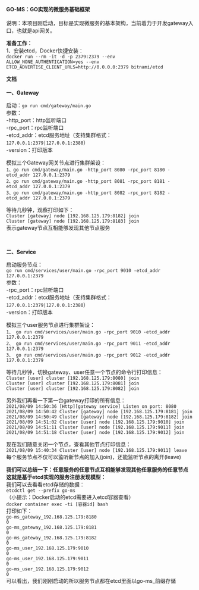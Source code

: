**GO-MS：GO实现的微服务基础框架**
<br>
<br>
说明：本项目刚启动，目标是实现微服务的基本架构，当前着力于开发gateway入口，也就是api网关。<br>

**准备工作：**<br>
1、安装etcd，Docker快捷安装：<br>
`docker run --rm -it -d -p 2379:2379 --env ALLOW_NONE_AUTHENTICATION=yes --env ETCD_ADVERTISE_CLIENT_URLS=http://0.0.0.0:2379 bitnami/etcd`
<br>

**文档**<br><br>
**一、Gateway**<br>

启动：`go run cmd/gateway/main.go`<br>
参数：<br>
-http_port：http监听端口<br>
-rpc_port：rpc监听端口<br>
-etcd_addr：etcd服务地址（支持集群格式：`127.0.0.1:2379|127.0.0.1:2380`）<br>
-version：打印版本<br>

模拟三个Gateway网关节点进行集群架设：<br>
`1、go run cmd/gateway/main.go -http_port 8080 -rpc_port 8180 -etcd_addr 127.0.0.1:2379`<br>
`2、go run cmd/gateway/main.go -http_port 8081 -rpc_port 8181 -etcd_addr 127.0.0.1:2379`<br>
`3、go run cmd/gateway/main.go -http_port 8082 -rpc_port 8182 -etcd_addr 127.0.0.1:2379`<br>

等待几秒钟，观察打印如下：<br>
`Cluster [gateway] node [192.168.125.179:8182] join`<br>
`Cluster [gateway] node [192.168.125.179:8183] join`<br>
表示gateway节点互相能够发现其他节点服务

<br>

**二、Service**<br>

启动服务节点：<br>
`go run cmd/services/user/main.go -rpc_port 9010 -etcd_addr 127.0.0.1:2379`<br>
参数：<br>
-rpc_port：rpc监听端口<br>
-etcd_addr：etcd服务地址（支持集群格式：`127.0.0.1:2379|127.0.0.1:2380`）<br>
-version：打印版本<br>

模拟三个user服务节点进行集群架设：<br>
`1、 go run cmd/services/user/main.go -rpc_port 9010 -etcd_addr 127.0.0.1:2379`<br>
`2、 go run cmd/services/user/main.go -rpc_port 9011 -etcd_addr 127.0.0.1:2379`<br>
`3、 go run cmd/services/user/main.go -rpc_port 9012 -etcd_addr 127.0.0.1:2379`<br>

等待几秒钟，切换gateway、user任意一个节点的命令行打印信息：<br>
`Cluster [user] cluster [192.168.125.179:8080] join`<br>
`Cluster [user] cluster [192.168.125.179:8081] join`<br>
`Cluster [user] cluster [192.168.125.179:8082] join`<br>

另外我们再看一下第一台gateway打印的所有信息：<br>
`2021/08/09 14:50:36 [Http][gateway service] Listen on port: 8080`<br>
`2021/08/09 14:50:42 Cluster [gateway] node [192.168.125.179:8181] join`<br>
`2021/08/09 14:50:49 Cluster [gateway] node [192.168.125.179:8182] join`<br>
`2021/08/09 14:51:02 Cluster [user] node [192.168.125.179:9010] join`<br>
`2021/08/09 14:51:11 Cluster [user] node [192.168.125.179:9011] join`<br>
`2021/08/09 14:51:18 Cluster [user] node [192.168.125.179:9012] join `<br>

现在我们随意关闭一个节点，查看其他节点打印信息：<br>
`2021/08/09 15:40:34 Cluster [user] node [192.168.125.179:9011] leave`<br>
每个服务节点不仅可以监听新节点的加入(join)，还能监听节点的离开(leave)

**我们可以总结一下：任意服务的任意节点互相能够发现其他任意服务的任意节点**<br>
**这就是基于etcd实现的服务注册发现模型：**<br>
我们可以去看看etcd存储的数据：<br>
`etcdctl get --prefix go-ms`<br>
（小提示：Docker启动的etcd需要进入etcd容器查看）<br>
`docker container exec -ti [容器id] bash`<br>
打印如下：<br>
`go-ms_gateway_192.168.125.179:8180`<br>
`0`<br>
`go-ms_gateway_192.168.125.179:8181`<br>
`0`<br>
`go-ms_gateway_192.168.125.179:8182`<br>
`0`<br>
`go-ms_user_192.168.125.179:9010`<br>
`0`<br>
`go-ms_user_192.168.125.179:9011`<br>
`0`<br>
`go-ms_user_192.168.125.179:9012`<br>
`0`<br>
可以看出，我们刚刚启动的所以服务节点都在etcd里面以go-ms_前缀存储<br>
